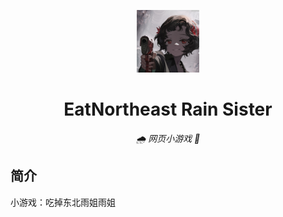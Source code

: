 <p align="center">
  <a href="https://xingye.me/game/eatkano"><img src="https://github.com/arcxingye/EatKano/blob/main/static/image/ClickBefore.png?raw=true" width="100" height="100" alt="EatKano"></a>
</p>
<div align="center">

# EatNortheast Rain Sister

_🌧️ 网页小游戏 👩_

</div>


## 简介

小游戏：吃掉东北雨姐雨姐
